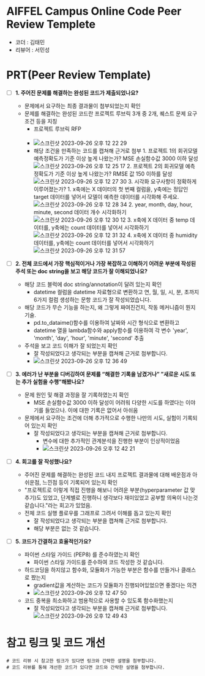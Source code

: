 # AIFFEL Campus Online Code Peer Review Templete
- 코더 : 김태민
- 리뷰어 : 서민성

# PRT(Peer Review Template)
- [ ]  **1. 주어진 문제를 해결하는 완성된 코드가 제출되었나요?**
    - 문제에서 요구하는 최종 결과물이 첨부되었는지 확인
    - 문제를 해결하는 완성된 코드란 프로젝트 루브릭 3개 중 2개, 
    퀘스트 문제 요구조건 등을 지칭
        - 프로젝트 루브릭 RFP <br><br>
        - ![스크린샷 2023-09-26 오후 12 22 29](https://github.com/ktm379/AIFFEL_Online_6th/assets/138687269/a1debfa2-8219-4eb4-a5df-9a5af700ab7a)
        - 해당 조건을 만족하는 코드를 캡쳐해 근거로 첨부
              1. 프로젝트 1의 회귀모델 예측정확도가 기준 이상 높게 나왔는가? MSE 손실함수값 3000 이하 달성
                 ![스크린샷 2023-09-26 오후 12 25 17](https://github.com/ktm379/AIFFEL_Online_6th/assets/138687269/4cf34d5c-6cf2-4528-b05c-affa0d0574ff)
              2. 프로젝트 2의 회귀모델 예측정확도가 기준 이상 높게 나왔는가? RMSE 값 150 이하를 달성
                  ![스크린샷 2023-09-26 오후 12 27 30](https://github.com/ktm379/AIFFEL_Online_6th/assets/138687269/b273d6b5-a8eb-42ac-9ab6-f8344d08a64e)
              3. 시각화 요구사항이 정확하게 이루어졌는가?
                  1. x축에는 X 데이터의 첫 번째 컬럼을, y축에는 정답인 target 데이터를 넣어서 모델이 예측한 데이터를 시각화해 주세요.
                      ![스크린샷 2023-09-26 오후 12 28 34](https://github.com/ktm379/AIFFEL_Online_6th/assets/138687269/2d1276ac-2dc5-4ba9-92d7-5586747142b7)
                  2. year, month, day, hour, minute, second 데이터 개수 시각화하기
                      ![스크린샷 2023-09-26 오후 12 30 12](https://github.com/ktm379/AIFFEL_Online_6th/assets/138687269/0ae586ff-14ce-4aa9-9127-c785809006e0)
                  3. x축에 X 데이터 중 temp 데이터를, y축에는 count 데이터를 넣어서 시각화하기
                      ![스크린샷 2023-09-26 오후 12 31 32](https://github.com/ktm379/AIFFEL_Online_6th/assets/138687269/6a3a64a6-4e73-4e0a-bbaa-bed55b197220)
                  4. x축에 X 데이터 중 humidity 데이터를, y축에는 count 데이터를 넣어서 시각화하기
                      ![스크린샷 2023-09-26 오후 12 31 57](https://github.com/ktm379/AIFFEL_Online_6th/assets/138687269/c05d6b8c-a763-47fa-8544-edd14e5828e4)
    
- [ ]  **2. 전체 코드에서 가장 핵심적이거나 가장 복잡하고 이해하기 어려운 부분에 작성된 
주석 또는 doc string을 보고 해당 코드가 잘 이해되었나요?**
    - 해당 코드 블럭에 doc string/annotation이 달려 있는지 확인
        -  datetime 컬럼을 datetime 자료형으로 변환하고 연, 월, 일, 시, 분, 초까지 6가지 컬럼 생성하는 문항 코드가 잘 작성되었습니다. 
    - 해당 코드가 무슨 기능을 하는지, 왜 그렇게 짜여진건지, 작동 메커니즘이 뭔지 기술.
        - pd.to_dataime()함수를 이용하여 날짜와 시간 형식으로 변환하고
        - datetime 열을 lambda함수와 apply함수를 이용하여 각 변수 'year', 'month', 'day', 'hour', 'minute', 'second' 추출 
    - 주석을 보고 코드 이해가 잘 되었는지 확인
        - 잘 작성되었다고 생각되는 부분을 캡쳐해 근거로 첨부합니다.
        - ![스크린샷 2023-09-26 오후 12 36 49](https://github.com/ktm379/AIFFEL_Online_6th/assets/138687269/003d830f-b0db-4f1b-8f58-3dbec4673a1c)

        
- [ ]  **3. 에러가 난 부분을 디버깅하여 문제를 “해결한 기록을 남겼거나” 
”새로운 시도 또는 추가 실험을 수행”해봤나요?**
    - 문제 원인 및 해결 과정을 잘 기록하였는지 확인
        - MSE 손실함수값 3000 이하 달성이 어려워 다양한 시도를 하였다는 이야기를 들었으나. 이에 대한 기록은 없어서 아쉬움
    - 문제에서 요구하는 조건에 더해 추가적으로 수행한 나만의 시도, 
    실험이 기록되어 있는지 확인
        - 잘 작성되었다고 생각되는 부분을 캡쳐해 근거로 첨부합니다.
            - 변수에 대한 추가적인 관계분석을 진행한 부분이 인상적이었음
            - ![스크린샷 2023-09-26 오후 12 42 21](https://github.com/ktm379/AIFFEL_Online_6th/assets/138687269/8f81e235-d89c-4a8e-8eff-86164913341c)

        
- [ ]  **4. 회고를 잘 작성했나요?**
    - 주어진 문제를 해결하는 완성된 코드 내지 프로젝트 결과물에 대해
    배운점과 아쉬운점, 느낀점 등이 기록되어 있는지 확인
    - "프로젝트로 이렇게 직접 진행을 해보니 어려운 부분(hyperparameter 값 맞추기)도 있었고, 단계별로 진행하니 생각보다 재미있었고 공부할 의욕이 나는것 같습니다."라는 회고가 있었음.
    - 전체 코드 실행 플로우를 그래프로 그려서 이해를 돕고 있는지 확인
        - 잘 작성되었다고 생각되는 부분을 캡쳐해 근거로 첨부합니다.
        - 해당 부분은 없는 것 같습니다.
        
        
- [ ]  **5. 코드가 간결하고 효율적인가요?**
    - 파이썬 스타일 가이드 (PEP8) 를 준수하였는지 확인
        - 파이썬 스타일 가이드를 준수하여 코드 작성한 것 같습니다.
    - 하드코딩을 하지않고 함수화, 모듈화가 가능한 부분은 함수를 만들거나 클래스로 짰는지
        - gradient값을 계산하는 코드가 모듈화가 진행되어있었으면 좋겠다는 의견
        - ![스크린샷 2023-09-26 오후 12 47 50](https://github.com/ktm379/AIFFEL_Online_6th/assets/138687269/b7093dc8-4a65-4d9e-9f7c-19d430972926)
    - 코드 중복을 최소화하고 범용적으로 사용할 수 있도록 함수화했는지
        - 잘 작성되었다고 생각되는 부분을 캡쳐해 근거로 첨부합니다.
        ![스크린샷 2023-09-26 오후 12 49 43](https://github.com/ktm379/AIFFEL_Online_6th/assets/138687269/dd86b949-6485-4117-b734-a571f86752d0)


# 참고 링크 및 코드 개선
```
# 코드 리뷰 시 참고한 링크가 있다면 링크와 간략한 설명을 첨부합니다.
# 코드 리뷰를 통해 개선한 코드가 있다면 코드와 간략한 설명을 첨부합니다.
```
